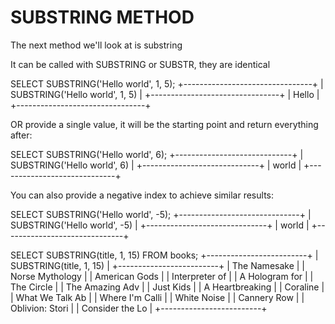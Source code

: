 # SUBSTRING METHOD

The next method we'll look at is substring

It can be called with SUBSTRING or SUBSTR, they are identical


SELECT SUBSTRING('Hello world', 1, 5);
+--------------------------------+
| SUBSTRING('Hello world', 1, 5) |
+--------------------------------+
| Hello                          |
+--------------------------------+

OR provide a single value, it will be the starting point and return everything after:

SELECT SUBSTRING('Hello world', 6);
+-----------------------------+
| SUBSTRING('Hello world', 6) |
+-----------------------------+
|  world                      |
+-----------------------------+

You can also provide a negative index to achieve similar results:

SELECT SUBSTRING('Hello world', -5);
+------------------------------+
| SUBSTRING('Hello world', -5) |
+------------------------------+
| world                        |
+------------------------------+

SELECT SUBSTRING(title, 1, 15) FROM books;
+-------------------------+
| SUBSTRING(title, 1, 15) |
+-------------------------+
| The Namesake            |
| Norse Mythology         |
| American Gods           |
| Interpreter of          |
| A Hologram for          |
| The Circle              |
| The Amazing Adv         |
| Just Kids               |
| A Heartbreaking         |
| Coraline                |
| What We Talk Ab         |
| Where I'm Calli         |
| White Noise             |
| Cannery Row             |
| Oblivion: Stori         |
| Consider the Lo         |
+-------------------------+

